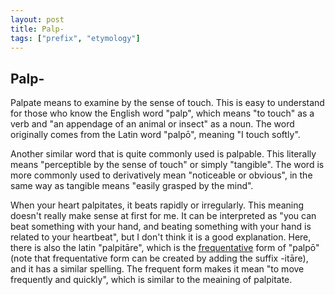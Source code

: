 ```yaml
---
layout: post
title: Palp-
tags: ["prefix", "etymology"]
---
```


## Palp-
Palpate means to examine by the sense of touch. This is easy to understand for those who know the English word "palp", which means "to touch" as a verb and "an appendage of an animal or insect" as a noun. The word originally comes from the Latin word "palpō", meaning "I touch softly".

Another similar word that is quite commonly used is palpable. This literally means "perceptible by the sense of touch" or simply "tangible". The word is more commonly used to derivatively mean "noticeable or obvious", in the same way as tangible means "easily grasped by the mind".

When your heart palpitates, it beats rapidly or irregularly. This meaning doesn't really make sense at first for me. It can be interpreted as "you can beat something with your hand, and beating something with your hand is related to your heartbeat", but I don't think it is a good explanation. Here, there is also the latin "palpitāre", which is the [frequentative](https://en.wikipedia.org/wiki/Frequentative#Latin) form of "palpō" (note that frequentative form can be created by adding the suffix -itāre), and it has a similar spelling. The frequent form makes it mean "to move frequently and quickly", which is similar to the meaining of palpitate.

